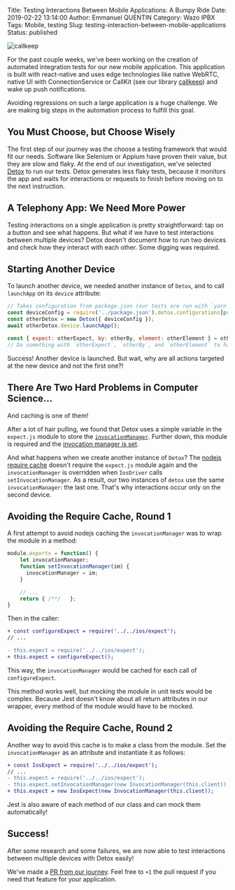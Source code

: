 Title: Testing Interactions Between Mobile Applications: A Bumpy Ride
Date: 2019-02-22 13:14:00
Author: Emmanuel QUENTIN
Category: Wazo IPBX
Tags: Mobile, testing
Slug: testing-interaction-between-mobile-applications
Status: published

![callkeep](https://user-images.githubusercontent.com/2076632/52963046-ca98b200-336c-11e9-8c82-590c0bed8839.gif)

For the past couple weeks, we've been working on the creation of automated integration tests for our new mobile application. This application is built with react-native and uses edge technologies like native WebRTC, native UI with ConnectionService or CallKit (see our library [callkeep](https://github.com/wazo-platform/react-native-callkeep)) and wake up push notifications.

Avoiding regressions on such a large application is a huge challenge. We are making big steps in the automation process to fulfill this goal.

## You Must Choose, but Choose Wisely

The first step of our journey was the choose a testing framework that would fit our needs. Software like Selenium or Appium have proven their value, but they are slow and flaky. At the end of our investigation, we've selected [Detox](https://github.com/wix/Detox) to run our tests. Detox generates less flaky tests, because it monitors the app and waits for interactions or requests to finish before moving on to the next instruction.

## A Telephony App: We Need More Power

Testing interactions on a single application is pretty straightforward: tap on a button and see what happens. But what if we have to test interactions between multiple devices? Detox doesn't document how to run two devices and check how they interact with each other. Some digging was required.

## Starting Another Device

To launch another device, we needed another instance of `Detox`, and to call `launchApp` on its `device` attribute:
```js
// Takes configuration from package.json (our tests are run with `yarn e2e:test:ios` or `yarn e2e:test:android` so can we check the environment variable `npm_lifecycle_event`)
const deviceConfig = require('../package.json').detox.configurations[process.env.npm_lifecycle_event === 'e2e:test:ios' ? 'ios.sim.debug' : 'android.emu.debug']; 
const otherDetox = new Detox({ deviceConfig });
await otherDetox.device.launchApp();

const { expect: otherExpect, by: otherBy, element: otherElement } = otherDetox.device.deviceDriver.expect;
// Do something with `otherExpect`, `otherBy`, and `otherElement` to handle checks on the other device
```

Success! Another device is launched. But wait, why are all actions targeted at the new device and not the first one?!

## There Are Two Hard Problems in Computer Science...

And caching is one of them!

After a lot of hair pulling, we found that Detox uses a simple variable in the `expect.js` module to store the [`invocationManager`](https://github.com/wix/Detox/blob/a8e4bc0469e8ebb9be68bc863ecceb1166de704d/detox/src/ios/expect.js#L23). Further down, this module is required and the [invocation manager is set](https://github.com/wix/Detox/blob/a8e4bc0469e8ebb9be68bc863ecceb1166de704d/detox/src/devices/drivers/IosDriver.js#L15-L16).

And what happens when we create another instance of `Detox`? The [nodejs require cache](https://nodejs.org/api/modules.html#modules_caching) doesn't require the `expect.js` module again and the `invocationManager` is overridden when `IosDriver` calls `setInvocationManager`. As a result, our two instances of `detox` use the same `invocationManager`: the last one. That's why interactions occur only on the second device.

## Avoiding the Require Cache, Round 1

A first attempt to avoid nodejs caching the `invocationManager` was to wrap the module in a method:
```js
module.exports = function() {
	let invocationManager;
	function setInvocationManager(im) {
	  invocationManager = im;
	}

	// ...
	return { /**/	};
}
```
Then in the caller:
```diff
+ const configureExpect = require('../../ios/expect');
// ...

- this.expect = require('../../ios/expect');
+ this.expect = configureExpect();
```

This way, the `invocationManager` would be cached for each call of `configureExpect`.

This method works well, but mocking the module in unit tests would be complex. Because Jest doesn't know about all return attributes in our wrapper, every method of the module would have to be mocked.

## Avoiding the Require Cache, Round 2

Another way to avoid this cache is to make a class from the module. Set the `invocationManager` as an attribute and instantiate it as follows:
```diff
+ const IosExpect = require('../../ios/expect');
// ...
- this.expect = require('../../ios/expect');
- this.expect.setInvocationManager(new InvocationManager(this.client));
+ this.expect = new IosExpect(new InvocationManager(this.client));	
```

Jest is also aware of each method of our class and can mock them automatically!

## Success!

After some research and some failures, we are now able to test interactions between multiple devices with Detox easily!

We've made a [PR from our journey](https://github.com/wix/Detox/pull/1144). Feel free to `+1` the pull request if you need that feature for your application.

